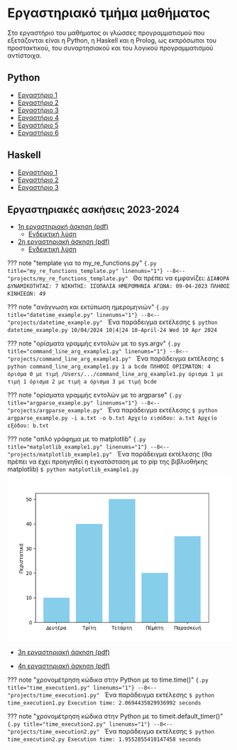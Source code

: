 # Εργαστηριακό τμήμα μαθήματος

Στο εργαστήριο του μαθήματος οι γλώσσες προγραμματισμού που εξετάζονται είναι η Python, η Haskell και η Prolog, ως εκπρόσωποι του προστακτικού, του συναρτησιακού και του λογικού προγραμματισμού αντίστοιχα.

## Python

* [Εργαστήριο 1](./lab1_python.md)
* [Εργαστήριο 2](./lab2_python.md)
* [Εργαστήριο 3](./lab3_python.md)
* [Εργαστήριο 4](./lab4_python.md)
* [Εργαστήριο 5](./lab5_python.md)
* [Εργαστήριο 6](./lab6_python.md)

## Haskell

* [Εργαστήριο 1](./lab1_haskell.md)
* [Εργαστήριο 2](./lab2_haskell.md)
* [Εργαστήριο 3](./lab3_haskell.md)

<!-- ## Prolog -->


## Εργαστηριακές ασκήσεις 2023-2024

* [1η εργαστηριακή άσκηση (pdf)](./projects/2024_agp_assignment1.pdf)
    * [Ενδεικτική λύση](./assignment2024_1_sol.md)
* [2η εργαστηριακή άσκηση (pdf)](./projects/2024_agp_assignment2.pdf)
    * [Ενδεικτική λύση](./assignment2024_2_sol.md)

??? note "template για το my_re_functions.py"
    ```{.py title="my_re_functions_template.py" linenums="1"}
    --8<-- "projects/my_re_functions_template.py"
    ```
    Θα πρέπει να εμφανίζει:
    ```
    ΔΙΑΦΟΡΑ ΔΥΝΑΜΙΚΟΤΗΤΑΣ: 7
    ΝΙΚΗΤΗΣ: ΙΣΟΠΑΛΙΑ
    ΗΜΕΡΟΜΗΝΙΑ ΑΓΩΝΑ: 09-04-2023
    ΠΛΗΘΟΣ ΚΙΝΗΣΕΩΝ: 49
    ```

??? note "ανάγνωση και εκτύπωση ημερομηνιών"
    ```{.py title="datetime_example.py" linenums="1"}
    --8<-- "projects/datetime_example.py"
    ```
    Ένα παράδειγμα εκτέλεσης
    ```
    $ python datetime_example.py
    10/04/2024
    10|4|24
    10-April-24
    Wed 10 Apr 2024
    ```


??? note "ορίσματα γραμμής εντολών με το sys.argv"
    ```{.py title="command_line_arg_example1.py" linenums="1"}
    --8<-- "projects/command_line_arg_example1.py"
    ```
    Ένα παράδειγμα εκτέλεσης
    ```
    $ python command_line_arg_example1.py 1 a bcde
    ΠΛΗΘΟΣ ΟΡΙΣΜΑΤΩΝ: 4
    όρισμα 0 με τιμή /Users/.../command_line_arg_example1.py
    όρισμα 1 με τιμή 1
    όρισμα 2 με τιμή a
    όρισμα 3 με τιμή bcde
    ```

??? note "ορίσματα γραμμής εντολών με το argparse"
    ```{.py title="argparse_example.py" linenums="1"}
    --8<-- "projects/argparse_example.py"
    ```
    Ένα παράδειγμα εκτέλεσης
    ```
    $ python argparse_example.py -i a.txt -o b.txt
    Αρχείο εισόδου: a.txt
    Αρχείο εξόδου: b.txt
    ```

??? note "απλό γράφημα με το matplotlib"
    ```{.py title="matplotlib_example1.py" linenums="1"}
    --8<-- "projects/matplotlib_example1.py"
    ```
    Ένα παράδειγμα εκτέλεσης (θα πρέπει να έχει προηγηθεί η εγκατάσταση με το pip της βιβλιοθήκης matplotlib)
    ```
    $ python matplotlib_example1.py
    ```
    ![matplotlib example 1](images/matplotlib_example1.png)

* [3η εργαστηριακή άσκηση (pdf)](./projects/2024_agp_assignment3.pdf)

* [4η εργαστηριακή άσκηση (pdf)](./projects/2024_agp_assignment4.pdf)

??? note "χρονομέτρηση κώδικα στην Python με το time.time()"
    ```{.py title="time_execution1.py" linenums="1"}
    --8<-- "projects/time_execution1.py"
    ```
    Ένα παράδειγμα εκτέλεσης
    ```
    $ python time_execution1.py
    Execution time: 2.0694435829936992 seconds
    ```

??? note "χρονομέτρηση κώδικα στην Python με το timeit.default_timer()"
    ```{.py title="time_execution2.py" linenums="1"}
    --8<-- "projects/time_execution2.py"
    ```
    Ένα παράδειγμα εκτέλεσης
    ```
    $ python time_execution2.py
    Execution time: 1.9552855410147458 seconds
    ```